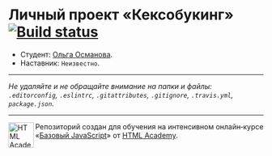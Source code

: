 # Личный проект «Кексобукинг» [![Build status][travis-image]][travis-url]

* Студент: [Ольга Османова](https://up.htmlacademy.ru/javascript/10/user/349675).
* Наставник: `Неизвестно`.

---

_Не удаляйте и не обращайте внимание на папки и файлы:_<br>
_`.editorconfig`, `.eslintrc`, `.gitattributes`, `.gitignore`, `.travis.yml`, `package.json`._

---

<a href="https://htmlacademy.ru/intensive/javascript"><img align="left" width="50" height="50" title="HTML Academy" src="https://up.htmlacademy.ru/static/img/intensive/javascript/logo-for-github.svg"></a>

Репозиторий создан для обучения на интенсивном онлайн‑курсе «[Базовый JavaScript](https://htmlacademy.ru/intensive/javascript)» от [HTML Academy](https://htmlacademy.ru).

[travis-image]: https://travis-ci.org/htmlacademy-javascript/349675-keksobooking.svg?branch=master
[travis-url]: https://travis-ci.org/htmlacademy-javascript/349675-keksobooking
